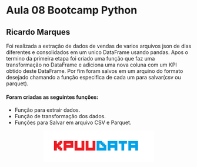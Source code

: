 # Aula 08 Bootcamp Python

## Ricardo Marques


Foi realizada a extração de dados de vendas de varios arquivos json de dias diferentes e consolidados em um unico DataFrame usando pandas. Apos o termino da primeira etapa foi criado uma função que faz uma transformação no DataFrame e adiciona uma nova coluna com um KPI obtido deste DataFrame. Por fim foram salvos em um arquino do formato desejado chamando a função especifica de cada um para salvar(csv ou parquet). 

#### Foram criadas as seguintes funções:

- Função para extrair dados.
- Função de transformação dos dados.
- Funções para Salvar em arquivo CSV e Parquet.



<p align="center">
    <img src="pic/KPUUDATA.png" alt="logo" width="300"/>
</p>





